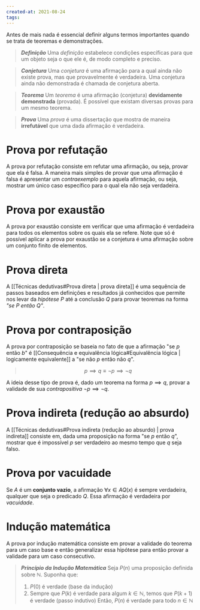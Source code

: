```yaml
---
created-at: 2021-08-24
tags:
---
```

Antes de mais nada é essencial definir alguns termos importantes quando se trata de teoremas e demonstrações.

> ***Definição***
> Uma *definição* estabelece condições específicas para que um objeto seja o que ele é, de modo completo e preciso.

> ***Conjetura***
> Uma *conjetura* é uma afirmação para a qual ainda não existe prova, mas que provavelmente é verdadeira. Uma conjetura ainda não demonstrada é chamada de conjetura aberta.

> ***Teorema***
> Um *teorema* é uma afirmação (conjetura) **devidamente demonstrada** (provada). É possível que existam diversas provas para um mesmo teorema.

> ***Prova***
> Uma *prova* é uma dissertação que mostra de maneira **irrefutável** que uma dada afirmação é verdadeira.

# Prova por refutação
A prova por refutação consiste em refutar uma afirmação, ou seja, provar que ela é falsa. A maneira mais simples de provar que uma afirmação é falsa é apresentar um *contraexemplo* para aquela afirmação, ou seja, mostrar um único caso específico para o qual ela não seja verdadeira.

# Prova por exaustão
A prova por exaustão consiste em verificar que uma afirmação é verdadeira para todos os elementos sobre os quais ela se refere.
Note que só é possível aplicar a prova por exaustão se a conjetura é uma afirmação sobre um conjunto finito de elementos.

# Prova direta
A [[Técnicas dedutivas#Prova direta | prova direta]] é uma sequência de passos baseados em definições e resultados já conhecidos que permite nos levar da *hipótese* $P$ até a conclusão $Q$ para provar teoremas na forma *"se $P$ então $Q$"*.

# Prova por contraposição
A prova por contraposição se baseia no fato de que a afirmação "se $p$ então $b$" é [[Consequência e equivalência lógica#Equivalência lógica | logicamente equivalente]] a "se não $p$ então não $q$".

>$$
  p \implies q \equiv \lnot p \implies \lnot q
>$$

A ideia desse tipo de prova é, dado um teorema na forma $p \implies q$, provar a validade de sua *contrapositiva* $\lnot p \implies \lnot q$.

# Prova indireta (redução ao absurdo)
A [[Técnicas dedutivas#Prova indireta (redução ao absurdo) | prova indireta]] consiste em, dada uma proposição na forma "se $p$ então $q$", mostrar que é impossível $p$ ser verdadeiro ao mesmo tempo que $q$ seja falso.

# Prova por vacuidade
Se $A$ é um **conjunto vazio**, a afirmação $\forall x \in A Q(x)$ é sempre verdadeira, qualquer que seja o predicado $Q$. Essa afirmação é verdadeira por *vacuidade*.

# Indução matemática
A prova por indução matemática consiste em provar a validade do teorema para um caso base e então generalizar essa hipótese para então provar a validade para um caso consecutivo.

> ***Princípio da Indução Matemática***
> Seja $P(n)$ uma proposição definida sobre $\mathbb{N}$. Suponha que:
> 1. $P(0)$ é verdade (base da indução)
> 2. Sempre que $P(k)$ é verdade para algum $k \in \mathbb{N}$, temos que $P(k+1)$ é verdade (passo indutivo)
> Então, $P(n)$ é verdade para todo $n \in \mathbb{N}$